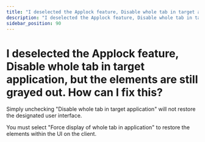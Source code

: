 ```yaml
---
title: "I deselected the Applock feature, Disable whole tab in target application, but the elements are still grayed out. How can I fix this?"
description: "I deselected the Applock feature, Disable whole tab in target application, but the elements are still grayed out. How can I fix this?"
sidebar_position: 90
---
```


# I deselected the Applock feature, Disable whole tab in target application, but the elements are still grayed out. How can I fix this?

Simply unchecking "Disable whole tab in target application" will not restore the designated user
interface.

You must select "Force display of whole tab in application" to restore the elements within the UI on
the client.
